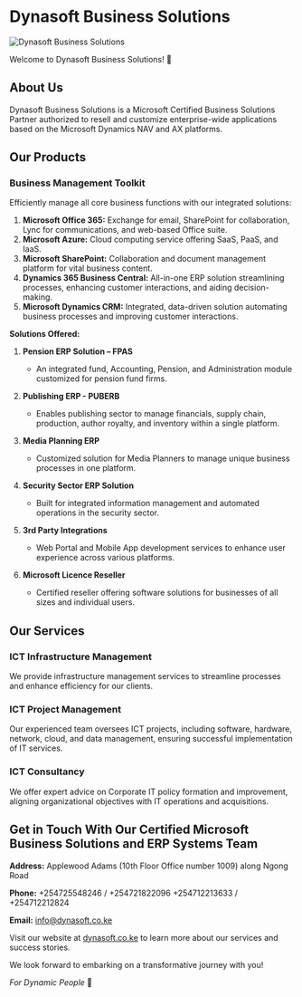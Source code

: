 # Dynasoft Business Solutions

![Dynasoft Business Solutions](https://dynasoft.co.ke/wp-content/uploads/2019/11/dynasoft-logo1.png)

Welcome to Dynasoft Business Solutions! 🚀

## About Us

Dynasoft Business Solutions is a Microsoft Certified Business Solutions Partner authorized to resell and customize enterprise-wide applications based on the Microsoft Dynamics NAV and AX platforms.

## Our Products

### Business Management Toolkit

Efficiently manage all core business functions with our integrated solutions:

1. **Microsoft Office 365:** Exchange for email, SharePoint for collaboration, Lync for communications, and web-based Office suite.
2. **Microsoft Azure:** Cloud computing service offering SaaS, PaaS, and IaaS.
3. **Microsoft SharePoint:** Collaboration and document management platform for vital business content.
4. **Dynamics 365 Business Central:** All-in-one ERP solution streamlining processes, enhancing customer interactions, and aiding decision-making.
5. **Microsoft Dynamics CRM:** Integrated, data-driven solution automating business processes and improving customer interactions.

**Solutions Offered:**

1. **Pension ERP Solution – FPAS**
   - An integrated fund, Accounting, Pension, and Administration module customized for pension fund firms.

2. **Publishing ERP - PUBERB**
   - Enables publishing sector to manage financials, supply chain, production, author royalty, and inventory within a single platform.

3. **Media Planning ERP**
   - Customized solution for Media Planners to manage unique business processes in one platform.

4. **Security Sector ERP Solution**
   - Built for integrated information management and automated operations in the security sector.

5. **3rd Party Integrations**
   - Web Portal and Mobile App development services to enhance user experience across various platforms.

6. **Microsoft Licence Reseller**
   - Certified reseller offering software solutions for businesses of all sizes and individual users.

## Our Services

### ICT Infrastructure Management
We provide infrastructure management services to streamline processes and enhance efficiency for our clients.

### ICT Project Management
Our experienced team oversees ICT projects, including software, hardware, network, cloud, and data management, ensuring successful implementation of IT services.

### ICT Consultancy
We offer expert advice on Corporate IT policy formation and improvement, aligning organizational objectives with IT operations and acquisitions.

## Get in Touch With Our Certified Microsoft Business Solutions and ERP Systems Team

**Address:**
Applewood Adams (10th Floor Office number 1009) along Ngong Road

**Phone:**
+254725548246 / +254721822096
+254712213633 / +254712212824

**Email:**
info@dynasoft.co.ke


Visit our website at [dynasoft.co.ke](https://dynasoft.co.ke) to learn more about our services and success stories.

We look forward to embarking on a transformative journey with you!

*For Dynamic People* 🌟

